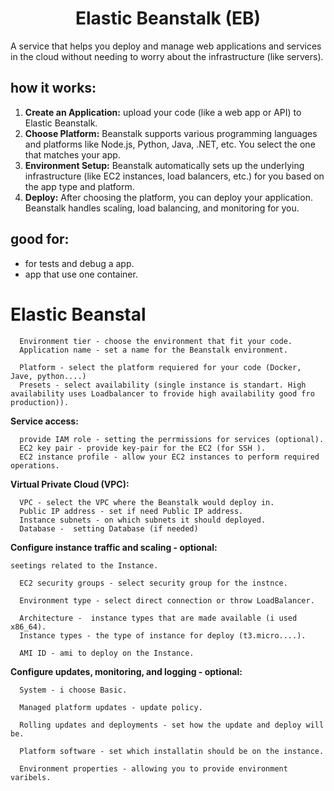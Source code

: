 <div align="center">

# **Elastic Beanstalk (EB)**

</div>

A service that helps you deploy and manage web applications and services in the cloud without needing to worry about the infrastructure (like servers).

## how it works:

  1. __Create an Application:__ upload your code (like a web app or API) to Elastic Beanstalk.
  2. __Choose Platform:__ Beanstalk supports various programming languages and platforms like Node.js, Python, Java, .NET, etc. You select the one that matches your app.
  3. __Environment Setup:__ Beanstalk automatically sets up the underlying infrastructure (like EC2 instances, load balancers, etc.) for you based on the app type and platform.
  4. __Deploy:__ After choosing the platform, you can deploy your application. Beanstalk handles scaling, load balancing, and monitoring for you.

## good for:

  - for tests and debug a app.
  - app that use one container.

# Elastic Beanstal

      Environment tier - choose the environment that fit your code.
      Application name - set a name for the Beanstalk environment.

      Platform - select the platform requiered for your code (Docker, Jave, python....)
      Presets - select availability (single instance is standart. High availability uses Loadbalancer to frovide high availability good fro production)).

  __Service access:__

      provide IAM role - setting the perrmissions for services (optional).
      EC2 key pair - provide key-pair for the EC2 (for SSH ).
      EC2 instance profile - allow your EC2 instances to perform required operations.

  __Virtual Private Cloud (VPC):__

      VPC - select the VPC where the Beanstalk would deploy in.
      Public IP address - set if need Public IP address.
      Instance subnets - on which subnets it should deployed.
      Database -  setting Database (if needed)

  __Configure instance traffic and scaling - optional:__

    seetings related to the Instance.

      EC2 security groups - select security group for the instnce.

      Environment type - select direct connection or throw LoadBalancer.

      Architecture -  instance types that are made available (i used x86_64).
      Instance types - the type of instance for deploy (t3.micro....).

      AMI ID - ami to deploy on the Instance.
      
  __Configure updates, monitoring, and logging - optional:__

      System - i choose Basic.

      Managed platform updates - update policy.

      Rolling updates and deployments - set how the update and deploy will be.

      Platform software - set which installatin should be on the instance.

      Environment properties - allowing you to provide environment varibels.
    
      
    
